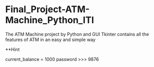 # Final_Project-ATM-Machine_Python_ITI
The ATM Machine project by Python and GUI Tkinter contains all the features of ATM in an easy and simple way





**Hint


current_balance = 1000
password >>> 9876

